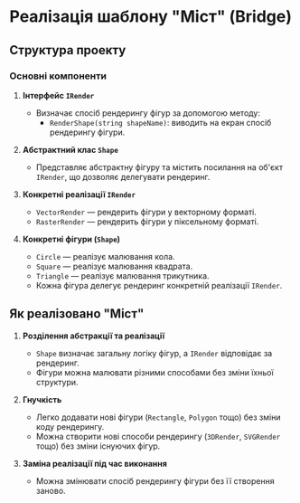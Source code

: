 ﻿# Реалізація шаблону "Міст" (Bridge)

## Структура проекту

### Основні компоненти

1. **Інтерфейс `IRender`**  
   - Визначає спосіб рендерингу фігур за допомогою методу:
     - `RenderShape(string shapeName)`: виводить на екран спосіб рендерингу фігури.

2. **Абстрактний клас `Shape`**  
   - Представляє абстрактну фігуру та містить посилання на об'єкт `IRender`, що дозволяє делегувати рендеринг.

3. **Конкретні реалізації `IRender`**  
   - `VectorRender` — рендерить фігури у векторному форматі.
   - `RasterRender` — рендерить фігури у піксельному форматі.

4. **Конкретні фігури (`Shape`)**  
   - `Circle` — реалізує малювання кола.
   - `Square` — реалізує малювання квадрата.
   - `Triangle` — реалізує малювання трикутника.
   - Кожна фігура делегує рендеринг конкретній реалізації `IRender`.

## Як реалізовано "Міст"

1. **Розділення абстракції та реалізації**  
   - `Shape` визначає загальну логіку фігур, а `IRender` відповідає за рендеринг.
   - Фігури можна малювати різними способами без зміни їхньої структури.

2. **Гнучкість**  
   - Легко додавати нові фігури (`Rectangle`, `Polygon` тощо) без зміни коду рендерингу.
   - Можна створити нові способи рендерингу (`3DRender`, `SVGRender` тощо) без зміни існуючих фігур.

3. **Заміна реалізації під час виконання**  
   - Можна змінювати спосіб рендерингу фігури без її створення заново.
